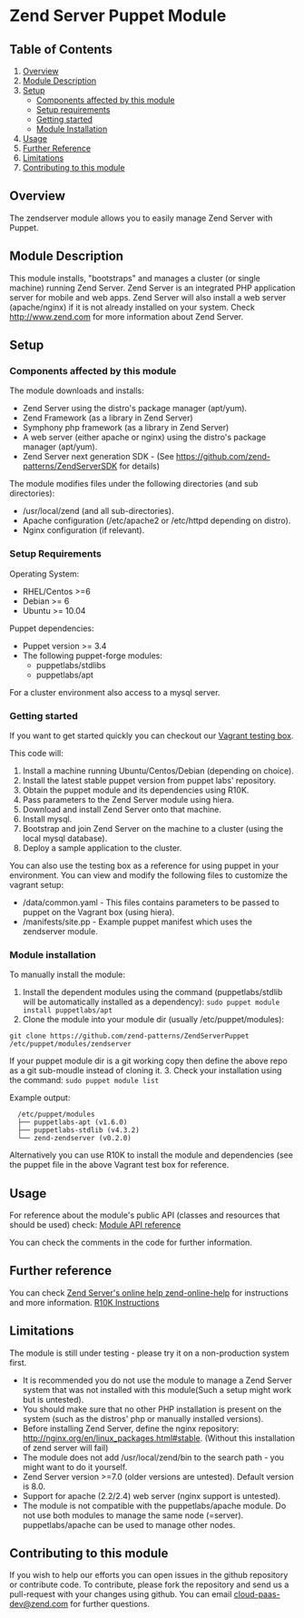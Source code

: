 # Zend Server Puppet Module

## Table of Contents

1. [Overview](#overview)
2. [Module Description](#module-description)
3. [Setup](#setup)
    * [Components affected by this module](#components-affected-by-this-module)
    * [Setup requirements](#setup-requirements)
    * [Getting started](#getting-started)
    * [Module Installation](#module-installation)
4. [Usage](#usage)
5. [Further Reference](#further-reference)
5. [Limitations](#limitations)
6. [Contributing to this module](#contributing-to-this-module)

## Overview
The zendserver module allows you to easily manage Zend Server with Puppet.

## Module Description
This module installs, "bootstraps" and manages a cluster (or single machine) running Zend Server. Zend Server is an integrated PHP application server for mobile and web apps. Zend Server will also install a web server (apache/nginx) if it is not already installed on your system. Check http://www.zend.com for more information about Zend Server.

## Setup

### Components affected by this module
The module downloads and installs:

 * Zend Server using the distro's package manager (apt/yum). 
 * Zend Framework (as a library in Zend Server)
 * Symphony php framework (as a library in Zend Server)
 * A web server (either apache or nginx) using the distro's package manager (apt/yum). 
 * Zend Server next generation SDK - (See https://github.com/zend-patterns/ZendServerSDK for details)

The module modifies files under the following directories (and sub directories):

 * /usr/local/zend (and all sub-directories).
 * Apache configuration (/etc/apache2 or /etc/httpd depending on distro).
 * Nginx configuration (if relevant).
 
### Setup Requirements
Operating System:

* RHEL/Centos >=6
* Debian >= 6
* Ubuntu >= 10.04

Puppet dependencies:

 * Puppet version >= 3.4
 * The following puppet-forge modules:
    * puppetlabs/stdlibs
    * puppetlabs/apt

For a cluster environment also access to a mysql server.
    
### Getting started
If you want to get started quickly you can checkout our [Vagrant testing box](https://github.com/davidl-zend/zendserverpuppet-vagrant). 

This code will:

 1. Install a machine running Ubuntu/Centos/Debian (depending on choice).
 2. Install the latest stable puppet version from puppet labs' repository.
 3. Obtain the puppet module and its dependencies using R10K.
 4. Pass parameters to the Zend Server module using hiera.
 5. Download and install Zend Server onto that machine.
 6. Install mysql.
 7. Bootstrap and join Zend Server on the machine to a cluster (using the local mysql database).
 8. Deploy a sample application to the cluster.

You can also use the testing box as a reference for using puppet in your environment.
You can view and modify the following files to customize the vagrant setup:

 * /data/common.yaml  - This files contains parameters to be passed to puppet on the Vagrant box (using hiera).
 * /manifests/site.pp - Example puppet manifest which uses the zendserver module.

### Module installation

To manually install the module:

  1. Install the dependent modules using the command (puppetlabs/stdlib will be automatically installed as a dependency):
  ```sudo puppet module install puppetlabs/apt```
  2. Clone the module into your module dir (usually /etc/puppet/modules):

  ```git clone https://github.com/zend-patterns/ZendServerPuppet /etc/puppet/modules/zendserver``` 

  If your puppet module dir is a git working copy then define the above repo as a git sub-moudle instead of cloning it.
  3. Check your installation using the command:
    ```sudo puppet module list```

  Example output:

```
  /etc/puppet/modules
  ├── puppetlabs-apt (v1.6.0)
  ├── puppetlabs-stdlib (v4.3.2)
  └── zend-zendserver (v0.2.0)
```
Alternatively you can use R10K to install the module and dependencies (see the puppet file in the above Vagrant test box for reference.

## Usage
For reference about the module's public API (classes and resources that should be used) check:
[Module API reference](doc/API_REFERENCE.md)

You can check the comments in the code for further information.

## Further reference
You can check [Zend Server's online help zend-online-help](http://files.zend.com/help/Zend-Server/zend-server.htm) for instructions and more information.
[R10K Instructions](http://terrarum.net/blog/puppet-infrastructure-with-r10k.html)

## Limitations
The module is still under testing - please try it on a non-production system first.

  * It is recommended you do not use the module to manage a Zend Server system that was not installed with this module(Such a setup might work but is untested).
  * You should make sure that no other PHP installation is present on the system (such as the distros' php or manually installed versions).
  * Before installing Zend Server, define the nginx repository: http://nginx.org/en/linux_packages.html#stable. (Without this installation of zend server will fail)
  * The module does not add /usr/local/zend/bin to the search path - you might want to do it yourself.
  * Zend Server version >=7.0 (older versions are untested). Default version is 8.0.
  * Support for apache (2.2/2.4) web server (nginx support is untested).
  * The module is not compatible with the puppetlabs/apache module. Do not use both modules to manage the same node (=server). puppetlabs/apache can be used to manage other nodes.

## Contributing to this module
If you wish to help our efforts you can open issues in the github repository or contribute code.
To contribute, please fork the repository and send us a pull-request with your changes using github.
You can email cloud-paas-dev@zend.com for further questions.
